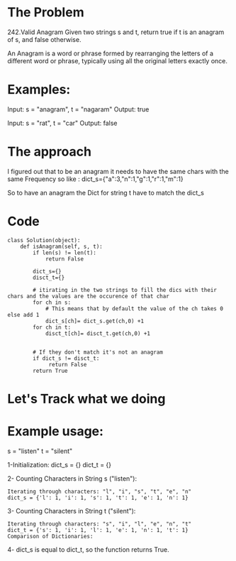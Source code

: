 # The Problem 

242.Valid Anagram
Given two strings s and t, return true if t is an anagram of s, and false otherwise.

An Anagram is a word or phrase formed by rearranging the letters of a different word or phrase, typically using all the original letters exactly once.

# Examples:
Input: s = "anagram", t = "nagaram"
Output: true

Input: s = "rat", t = "car"
Output: false

# The approach 

I figured out that to be an anagram it needs to have the same chars with the same Frequency so like :
    dict_s={"a":3,"n":1,"g":1,"r":1,"m":1}

So to have an anagram the Dict for string t have to match the dict_s

# Code 

```
class Solution(object):
    def isAnagram(self, s, t):
        if len(s) != len(t):
            return False

        dict_s={}
        disct_t={}

        # itirating in the two strings to fill the dics with their chars and the values are the occurence of that char
        for ch in s:
            # This means that by default the value of the ch takes 0 else add 1
            dict_s[ch]= dict_s.get(ch,0) +1
        for ch in t:
            disct_t[ch]= disct_t.get(ch,0) +1

        
        # If they don't match it's not an anagram
        if dict_s != disct_t:
             return False
        return True

```

# Let's Track what we doing 

# Example usage:
s = "listen"
t = "silent"

1-Initialization:
    dict_s = {}
    dict_t = {}

2- Counting Characters in String s ("listen"):

    Iterating through characters: "l", "i", "s", "t", "e", "n"
    dict_s = {'l': 1, 'i': 1, 's': 1, 't': 1, 'e': 1, 'n': 1}

3- Counting Characters in String t ("silent"):

    Iterating through characters: "s", "i", "l", "e", "n", "t"
    dict_t = {'s': 1, 'i': 1, 'l': 1, 'e': 1, 'n': 1, 't': 1}
    Comparison of Dictionaries:

4- dict_s is equal to dict_t, so the function returns True.


